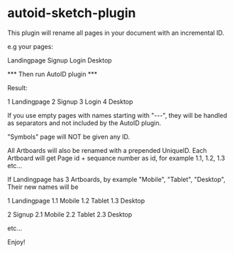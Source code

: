 # autoid-sketch-plugin


This plugin will rename all pages in your document with an incremental ID.

e.g your pages:

Landingpage
Signup
Login
Desktop


*** Then run AutoID plugin ***

Result:

1 Landingpage
2 Signup
3 Login
4 Desktop




If you use empty pages with names starting with "---", they will
be handled as separators and not included by the AutoID plugin.

"Symbols" page will NOT be given any ID.



All Artboards will also be renamed with a prepended UniqueID.
Each Artboard will get Page id + sequance number as id, for
example 1.1, 1.2, 1.3 etc...

If Landingpage has 3 Artboards, by example "Mobile", "Tablet", "Desktop",
Their new names will be 

1 Landingpage
   1.1 Mobile
   1.2 Tablet
   1.3 Desktop

2 Signup
   2.1 Mobile
   2.2 Tablet
   2.3 Desktop

etc...

Enjoy! 
